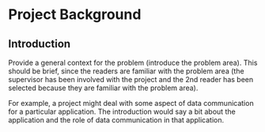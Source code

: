 # Project Background

## Introduction

Provide a general context for the problem (introduce the problem area). This should be brief, since 
the readers are familiar with the problem area (the supervisor has been involved with the project 
and the 2nd reader has been selected because they are familiar with the problem area).

For example, a project might deal with some aspect of data communication for a particular 
application. The introduction would say a bit about the application and the role of data 
communication in that application.
